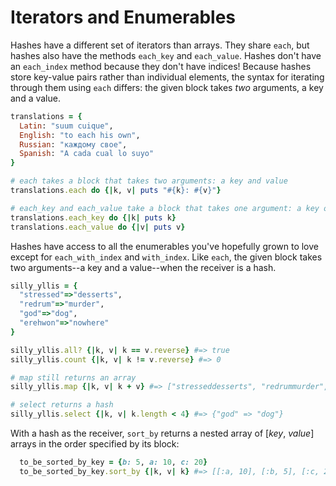 # Iterators and Enumerables

Hashes have a different set of iterators than arrays. They share `each`, but
hashes also have the methods `each_key` and `each_value`. Hashes don't have an
`each_index` method because they don't have indices! Because hashes store
key-value pairs rather than individual elements, the syntax for iterating
through them using `each` differs: the given block takes _two_ arguments, a key
and a value.

```ruby
translations = {
  Latin: "suum cuique",
  English: "to each his own",
  Russian: "каждому свое",
  Spanish: "A cada cual lo suyo"
}

# each takes a block that takes two arguments: a key and value
translations.each do {|k, v| puts "#{k}: #{v}"}  

# each_key and each_value take a block that takes one argument: a key or a value
translations.each_key do {|k| puts k}
translations.each_value do {|v| puts v}
```

Hashes have access to all the enumerables you've hopefully grown to love except
for `each_with_index` and `with_index`. Like `each`, the given block takes two
arguments--a key and a value--when the receiver is a hash.

```ruby
silly_yllis = {
  "stressed"=>"desserts",
  "redrum"=>"murder",
  "god"=>"dog",
  "erehwon"=>"nowhere"
}

silly_yllis.all? {|k, v| k == v.reverse} #=> true
silly_yllis.count {|k, v| k != v.reverse} #=> 0

# map still returns an array
silly_yllis.map {|k, v| k + v} #=> ["stresseddesserts", "redrummurder", "goddog", "erehwonnowhere"]

# select returns a hash
silly_yllis.select {|k, v| k.length < 4} #=> {"god" => "dog"}
```

With a hash as the receiver, `sort_by` returns a nested array of [_key_,
_value_] arrays in the order specified by its block:

```ruby
  to_be_sorted_by_key = {b: 5, a: 10, c: 20}
  to_be_sorted_by_key.sort_by {|k, v| k} #=> [[:a, 10], [:b, 5], [:c, 20]]
```
